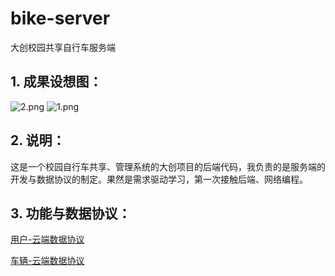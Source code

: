 # bike-server
大创校园共享自行车服务端

## 1. 成果设想图：
![2.png](https://z3.ax1x.com/2021/04/28/gPyIxA.png)
![1.png](https://z3.ax1x.com/2021/04/28/gPyTKI.png)

## 2. 说明：
这是一个校园自行车共享、管理系统的大创项目的后端代码，我负责的是服务端的开发与数据协议的制定。果然是需求驱动学习，第一次接触后端、网络编程。

## 3. 功能与数据协议：
[用户-云端数据协议](https://www.processon.com/view/link/6067ffe3f346fb0aa9839aa3)

[车辆-云端数据协议](https://www.processon.com/view/link/6066f1fce0b34d282990f9b0)
